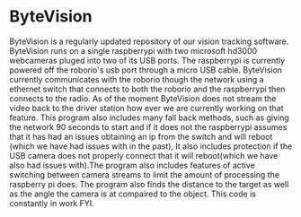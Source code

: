 # ByteVision
ByteVision is a regularly updated repository of our vision tracking software. ByteVision runs on a single raspberrypi with two microsoft hd3000 webcameras pluged into two of its USB ports. The raspberrypi is currently powered off the roborio's usb port through a micro USB cable. ByteVision currently communicates with the roborio though the network using a ethernet switch that connects to both the roborio and the raspberrypi then connects to the radio. As of the moment ByteVision does not stream the video back to the driver station how ever we are currently working on that feature. This program also includes many fall back methods, such as giving the network 90 seconds to start and if it does not the raspberrypi assumes that it has had an issues obtaining an ip from the switch and will reboot (which we have had issues with in the past), It also includes protection if the USB camera does not properly connect that it will reboot(which we have also had issues with).The program also includes features of active switching between camera streams to limit the amount of processing the raspberry pi does. The program also finds the distance to the target as well as the angle the camera is at compaired to the object. This code is constantly in work FYI.
